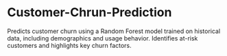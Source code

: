 # Customer-Chrun-Prediction
Predicts customer churn using a Random Forest model trained on historical data, including demographics and usage behavior. Identifies at-risk customers and highlights key churn factors.
